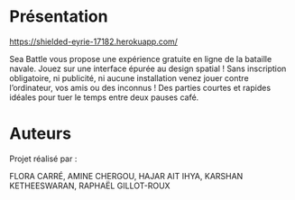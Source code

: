 # Présentation

https://shielded-eyrie-17182.herokuapp.com/

Sea Battle vous propose une expérience gratuite en ligne de la bataille navale. Jouez sur une
interface épurée au design spatial ! Sans inscription obligatoire, ni publicité, ni aucune installation
venez jouer contre l’ordinateur, vos amis ou des inconnus ! Des parties courtes et rapides idéales
pour tuer le temps entre deux pauses café.

# Auteurs
Projet réalisé par :

FLORA CARRÉ, 
AMINE CHERGOU, 
HAJAR AIT IHYA, 
KARSHAN KETHEESWARAN, 
RAPHAËL GILLOT-ROUX


